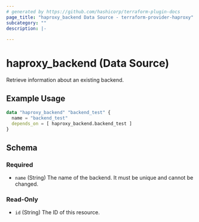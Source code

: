 ```yaml
---
# generated by https://github.com/hashicorp/terraform-plugin-docs
page_title: "haproxy_backend Data Source - terraform-provider-haproxy"
subcategory: ""
description: |-
  
---
```


# haproxy_backend (Data Source)

Retrieve information about an existing backend.

## Example Usage

```terraform
data "haproxy_backend" "backend_test" {
  name = "backend_test"
  depends_on = [ haproxy_backend.backend_test ]
}
```

<!-- schema generated by tfplugindocs -->
## Schema

### Required

- `name` (String) The name of the backend. It must be unique and cannot be changed.

### Read-Only

- `id` (String) The ID of this resource.
